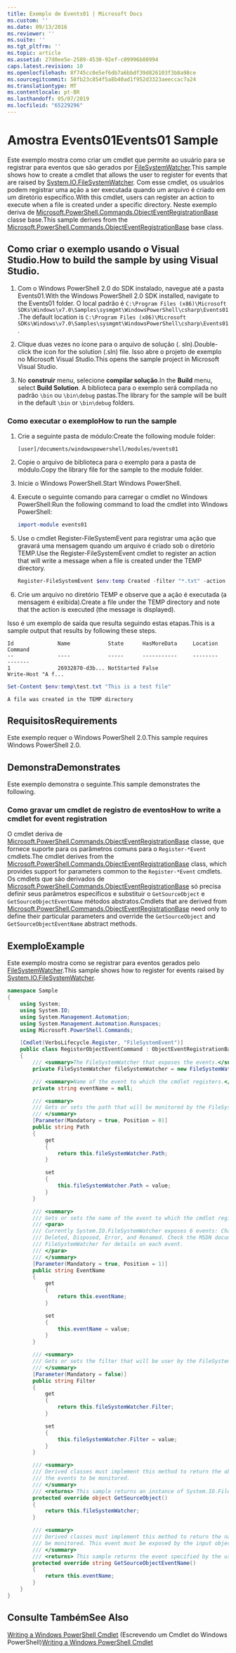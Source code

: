 ```yaml
---
title: Exemplo de Events01 | Microsoft Docs
ms.custom: ''
ms.date: 09/13/2016
ms.reviewer: ''
ms.suite: ''
ms.tgt_pltfrm: ''
ms.topic: article
ms.assetid: 27d0ee5e-2589-4530-92ef-c09996b80994
caps.latest.revision: 10
ms.openlocfilehash: 8f745cc0e5ef6db7a6bbdf39d826103f3b8a98ce
ms.sourcegitcommit: 58fb23c854f5a8b40ad1f952d3323aeeccac7a24
ms.translationtype: MT
ms.contentlocale: pt-BR
ms.lasthandoff: 05/07/2019
ms.locfileid: "65229296"
---
```

# <a name="events01-sample"></a><span data-ttu-id="fc0b8-102">Amostra Events01</span><span class="sxs-lookup"><span data-stu-id="fc0b8-102">Events01 Sample</span></span>

<span data-ttu-id="fc0b8-103">Este exemplo mostra como criar um cmdlet que permite ao usuário para se registrar para eventos que são gerados por [FileSystemWatcher](/dotnet/api/System.IO.FileSystemWatcher).</span><span class="sxs-lookup"><span data-stu-id="fc0b8-103">This sample shows how to create a cmdlet that allows the user to register for events that are raised by [System.IO.FileSystemWatcher](/dotnet/api/System.IO.FileSystemWatcher).</span></span>
<span data-ttu-id="fc0b8-104">Com esse cmdlet, os usuários podem registrar uma ação a ser executada quando um arquivo é criado em um diretório específico.</span><span class="sxs-lookup"><span data-stu-id="fc0b8-104">With this cmdlet, users can register an action to execute when a file is created under a specific directory.</span></span>
<span data-ttu-id="fc0b8-105">Neste exemplo deriva de [Microsoft.PowerShell.Commands.ObjectEventRegistrationBase](/dotnet/api/Microsoft.PowerShell.Commands.ObjectEventRegistrationBase) classe base.</span><span class="sxs-lookup"><span data-stu-id="fc0b8-105">This sample derives from the [Microsoft.PowerShell.Commands.ObjectEventRegistrationBase](/dotnet/api/Microsoft.PowerShell.Commands.ObjectEventRegistrationBase) base class.</span></span>

## <a name="how-to-build-the-sample-by-using-visual-studio"></a><span data-ttu-id="fc0b8-106">Como criar o exemplo usando o Visual Studio.</span><span class="sxs-lookup"><span data-stu-id="fc0b8-106">How to build the sample by using Visual Studio.</span></span>

1. <span data-ttu-id="fc0b8-107">Com o Windows PowerShell 2.0 do SDK instalado, navegue até a pasta Events01.</span><span class="sxs-lookup"><span data-stu-id="fc0b8-107">With the Windows PowerShell 2.0 SDK installed, navigate to the Events01 folder.</span></span>
   <span data-ttu-id="fc0b8-108">O local padrão é `C:\Program Files (x86)\Microsoft SDKs\Windows\v7.0\Samples\sysmgmt\WindowsPowerShell\csharp\Events01`.</span><span class="sxs-lookup"><span data-stu-id="fc0b8-108">The default location is `C:\Program Files (x86)\Microsoft SDKs\Windows\v7.0\Samples\sysmgmt\WindowsPowerShell\csharp\Events01`.</span></span>

2. <span data-ttu-id="fc0b8-109">Clique duas vezes no ícone para o arquivo de solução (. sln).</span><span class="sxs-lookup"><span data-stu-id="fc0b8-109">Double-click the icon for the solution (.sln) file.</span></span>
   <span data-ttu-id="fc0b8-110">Isso abre o projeto de exemplo no Microsoft Visual Studio.</span><span class="sxs-lookup"><span data-stu-id="fc0b8-110">This opens the sample project in Microsoft Visual Studio.</span></span>

3. <span data-ttu-id="fc0b8-111">No **construir** menu, selecione **compilar solução**.</span><span class="sxs-lookup"><span data-stu-id="fc0b8-111">In the **Build** menu, select **Build Solution**.</span></span>
   <span data-ttu-id="fc0b8-112">A biblioteca para o exemplo será compilada no padrão `\bin` ou `\bin\debug` pastas.</span><span class="sxs-lookup"><span data-stu-id="fc0b8-112">The library for the sample will be built in the default `\bin` or `\bin\debug` folders.</span></span>

### <a name="how-to-run-the-sample"></a><span data-ttu-id="fc0b8-113">Como executar o exemplo</span><span class="sxs-lookup"><span data-stu-id="fc0b8-113">How to run the sample</span></span>

1. <span data-ttu-id="fc0b8-114">Crie a seguinte pasta de módulo:</span><span class="sxs-lookup"><span data-stu-id="fc0b8-114">Create the following module folder:</span></span>

    `[user]/documents/windowspowershell/modules/events01`

2. <span data-ttu-id="fc0b8-115">Copie o arquivo de biblioteca para o exemplo para a pasta de módulo.</span><span class="sxs-lookup"><span data-stu-id="fc0b8-115">Copy the library file for the sample to the module folder.</span></span>

3. <span data-ttu-id="fc0b8-116">Inicie o Windows PowerShell.</span><span class="sxs-lookup"><span data-stu-id="fc0b8-116">Start Windows PowerShell.</span></span>

4. <span data-ttu-id="fc0b8-117">Execute o seguinte comando para carregar o cmdlet no Windows PowerShell:</span><span class="sxs-lookup"><span data-stu-id="fc0b8-117">Run the following command to load the cmdlet into Windows PowerShell:</span></span>

    ```powershell
    import-module events01
    ```

5. <span data-ttu-id="fc0b8-118">Use o cmdlet Register-FileSystemEvent para registrar uma ação que gravará uma mensagem quando um arquivo é criado sob o diretório TEMP.</span><span class="sxs-lookup"><span data-stu-id="fc0b8-118">Use the Register-FileSystemEvent cmdlet to register an action that will write a message when a file is created under the TEMP directory.</span></span>

    ```powershell
    Register-FileSystemEvent $env:temp Created -filter "*.txt" -action { Write-Host "A file was created in the TEMP directory" }
    ```

6. <span data-ttu-id="fc0b8-119">Crie um arquivo no diretório TEMP e observe que a ação é executada (a mensagem é exibida).</span><span class="sxs-lookup"><span data-stu-id="fc0b8-119">Create a file under the TEMP directory and note that the action is executed (the message is displayed).</span></span>

<span data-ttu-id="fc0b8-120">Isso é um exemplo de saída que resulta seguindo estas etapas.</span><span class="sxs-lookup"><span data-stu-id="fc0b8-120">This is a sample output that results by following these steps.</span></span>

```output
Id              Name            State      HasMoreData     Location             Command
--              ----            -----      -----------     --------             -------
1               26932870-d3b... NotStarted False                                 Write-Host "A f...

```

```powershell
Set-Content $env:temp\test.txt "This is a test file"
```

```output
A file was created in the TEMP directory
```

## <a name="requirements"></a><span data-ttu-id="fc0b8-121">Requisitos</span><span class="sxs-lookup"><span data-stu-id="fc0b8-121">Requirements</span></span>

<span data-ttu-id="fc0b8-122">Este exemplo requer o Windows PowerShell 2.0.</span><span class="sxs-lookup"><span data-stu-id="fc0b8-122">This sample requires Windows PowerShell 2.0.</span></span>

## <a name="demonstrates"></a><span data-ttu-id="fc0b8-123">Demonstra</span><span class="sxs-lookup"><span data-stu-id="fc0b8-123">Demonstrates</span></span>

<span data-ttu-id="fc0b8-124">Este exemplo demonstra o seguinte.</span><span class="sxs-lookup"><span data-stu-id="fc0b8-124">This sample demonstrates the following.</span></span>

### <a name="how-to-write-a-cmdlet-for-event-registration"></a><span data-ttu-id="fc0b8-125">Como gravar um cmdlet de registro de eventos</span><span class="sxs-lookup"><span data-stu-id="fc0b8-125">How to write a cmdlet for event registration</span></span>

<span data-ttu-id="fc0b8-126">O cmdlet deriva de [Microsoft.PowerShell.Commands.ObjectEventRegistrationBase](/dotnet/api/Microsoft.PowerShell.Commands.ObjectEventRegistrationBase) classe, que fornece suporte para os parâmetros comuns para o `Register-*Event` cmdlets.</span><span class="sxs-lookup"><span data-stu-id="fc0b8-126">The cmdlet derives from the [Microsoft.PowerShell.Commands.ObjectEventRegistrationBase](/dotnet/api/Microsoft.PowerShell.Commands.ObjectEventRegistrationBase) class, which provides support for parameters common to the `Register-*Event` cmdlets.</span></span>
<span data-ttu-id="fc0b8-127">Os cmdlets que são derivados de [Microsoft.PowerShell.Commands.ObjectEventRegistrationBase](/dotnet/api/Microsoft.PowerShell.Commands.ObjectEventRegistrationBase) só precisa definir seus parâmetros específicos e substituir o `GetSourceObject` e `GetSourceObjectEventName` métodos abstratos.</span><span class="sxs-lookup"><span data-stu-id="fc0b8-127">Cmdlets that are derived from [Microsoft.PowerShell.Commands.ObjectEventRegistrationBase](/dotnet/api/Microsoft.PowerShell.Commands.ObjectEventRegistrationBase) need only to define their particular parameters and override the `GetSourceObject` and `GetSourceObjectEventName` abstract methods.</span></span>

## <a name="example"></a><span data-ttu-id="fc0b8-128">Exemplo</span><span class="sxs-lookup"><span data-stu-id="fc0b8-128">Example</span></span>

<span data-ttu-id="fc0b8-129">Este exemplo mostra como se registrar para eventos gerados pelo [FileSystemWatcher](/dotnet/api/System.IO.FileSystemWatcher).</span><span class="sxs-lookup"><span data-stu-id="fc0b8-129">This sample shows how to register for events raised by [System.IO.FileSystemWatcher](/dotnet/api/System.IO.FileSystemWatcher).</span></span>

```csharp
namespace Sample
{
    using System;
    using System.IO;
    using System.Management.Automation;
    using System.Management.Automation.Runspaces;
    using Microsoft.PowerShell.Commands;

    [Cmdlet(VerbsLifecycle.Register, "FileSystemEvent")]
    public class RegisterObjectEventCommand : ObjectEventRegistrationBase
    {
        /// <summary>The FileSystemWatcher that exposes the events.</summary>
        private FileSystemWatcher fileSystemWatcher = new FileSystemWatcher();

        /// <summary>Name of the event to which the cmdlet registers.</summary>
        private string eventName = null;

        /// <summary>
        /// Gets or sets the path that will be monitored by the FileSystemWatcher.
        /// </summary>
        [Parameter(Mandatory = true, Position = 0)]
        public string Path
        {
            get
            {
                return this.fileSystemWatcher.Path;
            }

            set
            {
                this.fileSystemWatcher.Path = value;
            }
        }

        /// <summary>
        /// Gets or sets the name of the event to which the cmdlet registers.
        /// <para>
        /// Currently System.IO.FileSystemWatcher exposes 6 events: Changed, Created,
        /// Deleted, Disposed, Error, and Renamed. Check the MSDN documentation of
        /// FileSystemWatcher for details on each event.
        /// </para>
        /// </summary>
        [Parameter(Mandatory = true, Position = 1)]
        public string EventName
        {
            get
            {
                return this.eventName;
            }

            set
            {
                this.eventName = value;
            }
        }

        /// <summary>
        /// Gets or sets the filter that will be user by the FileSystemWatcher.
        /// </summary>
        [Parameter(Mandatory = false)]
        public string Filter
        {
            get
            {
                return this.fileSystemWatcher.Filter;
            }

            set
            {
                this.fileSystemWatcher.Filter = value;
            }
        }

        /// <summary>
        /// Derived classes must implement this method to return the object that generates
        /// the events to be monitored.
        /// </summary>
        /// <returns> This sample returns an instance of System.IO.FileSystemWatcher</returns>
        protected override object GetSourceObject()
        {
            return this.fileSystemWatcher;
        }

        /// <summary>
        /// Derived classes must implement this method to return the name of the event to
        /// be monitored. This event must be exposed by the input object.
        /// </summary>
        /// <returns> This sample returns the event specified by the user with the -EventName parameter.</returns>
        protected override string GetSourceObjectEventName()
        {
            return this.eventName;
        }
    }
}
```

## <a name="see-also"></a><span data-ttu-id="fc0b8-130">Consulte Também</span><span class="sxs-lookup"><span data-stu-id="fc0b8-130">See Also</span></span>

<span data-ttu-id="fc0b8-131">[Writing a Windows PowerShell Cmdlet](writing-a-windows-powershell-cmdlet.md) (Escrevendo um Cmdlet do Windows PowerShell)</span><span class="sxs-lookup"><span data-stu-id="fc0b8-131">[Writing a Windows PowerShell Cmdlet](writing-a-windows-powershell-cmdlet.md)</span></span>